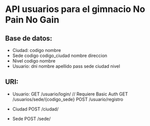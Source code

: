 # API usuarios para el gimnacio No Pain No Gain

## Base de datos:
- Ciudad:
codigo
nombre
- Sede
codigo
codigo_ciudad
nombre
direccion
- Nivel
codigo
nombre
- Usuario:
dni
nombre
apellido
pass
sede
ciudad
nivel

## URI:

- Usuario:
GET /usuario/login/ // Requiere Basic Auth
GET /usuarios/sede/{codigo_sede}
POST /usuario/registro

- Ciudad
POST /ciudad/

- Sede
POST /sede/
